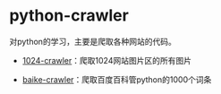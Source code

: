 python-crawler
===============

对python的学习，主要是爬取各种网站的代码。



- [1024-crawler](https://github.com/ityouknow/python-crawler/tree/master/1024)：爬取1024网站图片区的所有图片

- [baike-crawler](https://github.com/ityouknow/python-crawler/tree/master/baike)：爬取百度百科管python的1000个词条




